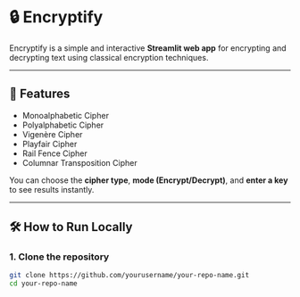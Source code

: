 # 🔒 Encryptify

Encryptify is a simple and interactive **Streamlit web app** for encrypting and decrypting text using classical encryption techniques.

---

## 🚀 Features

- Monoalphabetic Cipher
- Polyalphabetic Cipher
- Vigenère Cipher
- Playfair Cipher
- Rail Fence Cipher
- Columnar Transposition Cipher

You can choose the **cipher type**, **mode (Encrypt/Decrypt)**, and **enter a key** to see results instantly.

---

## 🛠️ How to Run Locally

### 1. Clone the repository

```bash
git clone https://github.com/yourusername/your-repo-name.git
cd your-repo-name
